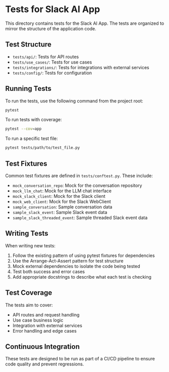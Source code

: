 # Tests for Slack AI App

This directory contains tests for the Slack AI App. The tests are organized to mirror the structure of the application code.

## Test Structure

- `tests/api/`: Tests for API routes
- `tests/use_cases/`: Tests for use cases
- `tests/integrations/`: Tests for integrations with external services
- `tests/config/`: Tests for configuration

## Running Tests

To run the tests, use the following command from the project root:

```bash
pytest
```

To run tests with coverage:

```bash
pytest --cov=app
```

To run a specific test file:

```bash
pytest tests/path/to/test_file.py
```

## Test Fixtures

Common test fixtures are defined in `tests/conftest.py`. These include:

- `mock_conversation_repo`: Mock for the conversation repository
- `mock_llm_chat`: Mock for the LLM chat interface
- `mock_slack_client`: Mock for the Slack client
- `mock_web_client`: Mock for the Slack WebClient
- `sample_conversation`: Sample conversation data
- `sample_slack_event`: Sample Slack event data
- `sample_slack_threaded_event`: Sample threaded Slack event data

## Writing Tests

When writing new tests:

1. Follow the existing pattern of using pytest fixtures for dependencies
2. Use the Arrange-Act-Assert pattern for test structure
3. Mock external dependencies to isolate the code being tested
4. Test both success and error cases
5. Add appropriate docstrings to describe what each test is checking

## Test Coverage

The tests aim to cover:

- API routes and request handling
- Use case business logic
- Integration with external services
- Error handling and edge cases

## Continuous Integration

These tests are designed to be run as part of a CI/CD pipeline to ensure code quality and prevent regressions.
